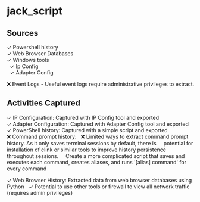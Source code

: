 # jack_script

## Sources

✓ Powershell history<br>
✓ Web Browser Databases<br>
✓ Windows tools<br>
&nbsp;&nbsp;✓ Ip Config<br>
&nbsp;&nbsp;✓ Adapter Config<br>
  
❌ Event Logs - Useful event logs require administrative privileges to extract.

## Activities Captured

✓ IP Configuration: Captured with IP Config tool and exported<br>
✓ Adapter Configuration: Captured with Adapter Config tool and exported<br>
✓ PowerShell history: Captured with a simple script and exported<br>
❌ Command prompt history:
&nbsp;&nbsp;❌ Limited ways to extract command prompt history. As it only saves terminal sessions by default, there is
&nbsp;&nbsp;&nbsp;&nbsp;potential for installation of clink or similar tools to improve history persistence throughout sessions.
&nbsp;&nbsp;&nbsp;&nbsp;Create a more complicated script that saves and executes each command, creates aliases, and runs '[alias] command' for every command<br>

✓ Web Browser History: Extracted data from web browser databases using Python
&nbsp;&nbsp;✓ Potential to use other tools or firewall to view all network traffic (requires admin privileges)
